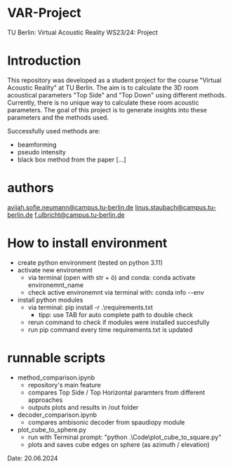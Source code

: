 # VAR-Project
TU Berlin: Virtual Acoustic Reality WS23/24: Project


# Introduction
This repository was developed as a student project for the course "Virtual Acoustic Reality" at TU Berlin. The aim is to calculate the 3D room acoustical parameters "Top Side" and "Top Down" using different methods. Currently, there is no unique way to calculate these room acoustic parameters. The goal of this project is to generate insights into these parameters and the methods used.

Successfully used methods are:

* beamforming
* pseudo intensity
* black box method from the paper [...]

# authors
avijah.sofie.neumann@campus.tu-berlin.de
linus.staubach@campus.tu-berlin.de
f.ulbricht@campus.tu-berlin.de

# How to install environment

* create python environment (tested on python 3.11)
* activate new environemnt
    * via terminal (open with str + ö) and conda: conda activate environemnt_name
    * check active environemnt via terminal with: conda info --env
* install python modules
    * via terminal: pip install -r .\requirements.txt
        * tipp: use TAB for auto complete path to double check
    * rerun command to check if modules were installed succesfully
    * run pip command every time requirements.txt is updated


# runnable scripts

* method_comparison.ipynb 
    * repository's main feature
    * compares Top Side / Top Horizontal paramters from different approaches
    * outputs plots and results in /out folder
* decoder_comparison.ipynb
    * compares ambisonic decoder from spaudiopy module
* plot_cube_to_sphere.py
    * run with Terminal prompt: "python .\Code\plot_cube_to_square.py"
    * plots and saves cube edges on sphere (as azimuth / elevation)


Date: 20.06.2024
